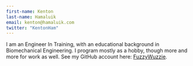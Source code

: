 ```yaml
---
first-name: Kenton
last-name: Hamaluik
email: kenton@hamaluik.com
twitter: "KentonHam"
---
```


I am an Engineer In Training, with an educational background in Biomechanical Engineering. I program mostly as a hobby, though more and more for work as well. See my GitHub account here: [FuzzyWuzzie](https://github.com/FuzzyWuzzie).
